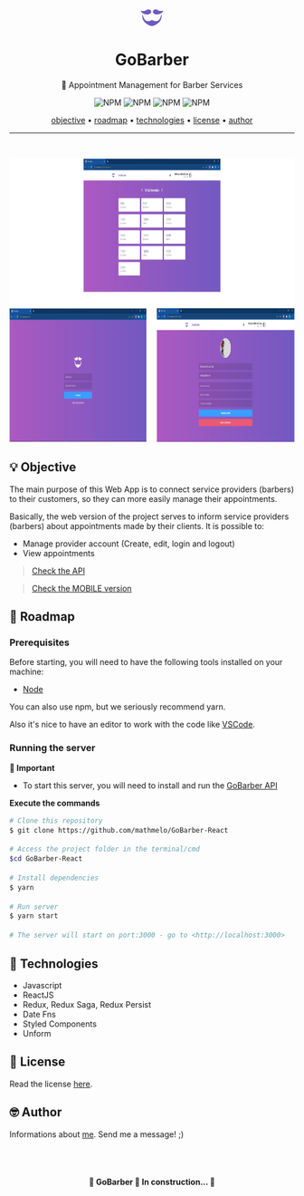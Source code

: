 <div align="center">
    <img src="./src/assets/logo-purple.svg" height="30"/>
  <h1>GoBarber</h1>
</div>
<p align="center">🚀 Appointment Management for Barber Services</p>
<p align="center">
  <img alt="NPM" src="https://img.shields.io/github/license/mathmelo/GoBarber-React">
  <img alt="NPM" src="https://img.shields.io/github/issues/mathmelo/GoBarber-React">
  <img alt="NPM" src="https://img.shields.io/github/forks/mathmelo/GoBarber-React">
  <img alt="NPM" src="https://img.shields.io/github/stars/mathmelo/GoBarber-React">
</p>

<div align="center">
 <a href="#-objective">objective</a> •
 <a href="#-roadmap">roadmap</a> •
 <a href="#-technologies">technologies</a> •
 <a href="#-license">license</a> •
 <a href="#-author">author</a>
</div>

---
</br>
<p align="center">
  <img src="./.github/GoBarber.png" height="500" margin-top="400">
</p>





## 💡 Objective
<p>The main purpose of this Web App is to connect service providers (barbers) to their customers, so they can more easily manage their appointments.</p>
<p>Basically, the web version of the project serves to inform service providers (barbers) about appointments made by their clients. It is possible to:</p>

- Manage provider account (Create, edit, login and logout)
- View appointments

> [Check the API](https://github.com/mathmelo/GoBarber-NodeJS)

> [Check the MOBILE version](https://github.com/mathmelo/GoBarber-React-Native)


## 🎌 Roadmap

### Prerequisites
Before starting, you will need to have the following tools installed on your machine:
<ul>
  <li><a href="https://nodejs.org/en/">Node</a></li>
</ul>

You can also use npm, but we seriously recommend yarn.

Also it's nice to have an editor to work with the code like [VSCode](https://code.visualstudio.com/).

### Running the server
**🚫 Important**
- To start this server, you will need to install and run the [GoBarber API](https://github.com/mathmelo/GoBarber-NodeJS)

**Execute the commands**

```bash
# Clone this repository
$ git clone https://github.com/mathmelo/GoBarber-React

# Access the project folder in the terminal/cmd
$cd GoBarber-React

# Install dependencies
$ yarn

# Run server
$ yarn start

# The server will start on port:3000 - go to <http://localhost:3000>
```

## 💜 Technologies
- Javascript
- ReactJS
- Redux, Redux Saga, Redux Persist
- Date Fns
- Styled Components
- Unform

## 📕 License

Read the license [here](https://github.com/mathmelo/GoBarber-React/blob/main/LICENSE).

## 🤓 Author

Informations about [me](https://github.com/mathmelo).
Send me a message! ;)

<br />
<br />

<h4 align="center">
	🚧  GoBarber 🚀 In construction...  🚧</br>
</h4>
